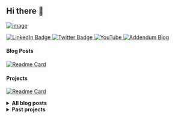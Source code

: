 ## Hi there :wave: 

[![image](https://user-images.githubusercontent.com/53796824/206881453-828ccd7b-1558-4d3d-8a75-0c2830e4de70.png)](https://bressler.xyz)



<div id="badges">
  <a href="https://www.linkedin.com/in/michaelbressler/">
    <img src="https://img.shields.io/badge/-white?style=for-the-badge&logo=linkedin&logoColor=lightgrey" alt="LinkedIn Badge"/>
  </a>
  <a href="https://twitter.com/mibressler">
    <img src="https://img.shields.io/badge/-white?style=for-the-badge&logo=twitter&logoColor=lightgrey" alt="Twitter Badge"/>
  </a>
  <a href="https://youtube.com/mibressler">
    <img src="https://img.shields.io/badge/-white?style=for-the-badge&logo=youtube&logoColor=lightgrey" alt="YouTube"/>
  </a>
  <a href="https://addendum.blog">
    <img src="https://img.shields.io/badge/-white?style=for-the-badge&logo=medium&logoColor=lightgrey" alt="Addendum Blog"/>
  </a>
</div>

####  Blog Posts
[![Readme Card](https://github-readme-stats.vercel.app/api/pin/?username=mibressler&repo=uegr)](https://addendum.blog)

####  Projects
[![Readme Card](https://github-readme-stats.vercel.app/api/pin/?username=openparl&repo=openparl)](https://github.com/openparl/openparl)

<details>
    <summary><b>All blog posts</b></summary><br/>
  
[![Readme Card](https://github-readme-stats.vercel.app/api/pin/?username=mibressler&repo=uegr)](https://github.com/anuraghazra/github-readme-stats)
[![Readme Card](https://github-readme-stats.vercel.app/api/pin/?username=mibressler&repo=uegr)](https://github.com/anuraghazra/github-readme-stats)
[![Readme Card](https://github-readme-stats.vercel.app/api/pin/?username=mibressler&repo=uegr)](https://github.com/anuraghazra/github-readme-stats)
[![Readme Card](https://github-readme-stats.vercel.app/api/pin/?username=mibressler&repo=uegr)](https://github.com/anuraghazra/github-readme-stats)
[![Readme Card](https://github-readme-stats.vercel.app/api/pin/?username=mibressler&repo=uegr)](https://github.com/anuraghazra/github-readme-stats)
[![Readme Card](https://github-readme-stats.vercel.app/api/pin/?username=mibressler&repo=uegr)](https://github.com/anuraghazra/github-readme-stats)

  
</details>

<details>
    <summary><b>Past projects</b></summary><br/>
  
[![Readme Card](https://github-readme-stats.vercel.app/api/pin/?username=mibressler&repo=uegr)](https://github.com/anuraghazra/github-readme-stats)
[![Readme Card](https://github-readme-stats.vercel.app/api/pin/?username=mibressler&repo=uegr)](https://github.com/anuraghazra/github-readme-stats)
[![Readme Card](https://github-readme-stats.vercel.app/api/pin/?username=mibressler&repo=uegr)](https://github.com/anuraghazra/github-readme-stats)
[![Readme Card](https://github-readme-stats.vercel.app/api/pin/?username=mibressler&repo=uegr)](https://github.com/anuraghazra/github-readme-stats)
[![Readme Card](https://github-readme-stats.vercel.app/api/pin/?username=mibressler&repo=uegr)](https://github.com/anuraghazra/github-readme-stats)
[![Readme Card](https://github-readme-stats.vercel.app/api/pin/?username=mibressler&repo=uegr)](https://github.com/anuraghazra/github-readme-stats)

  
</details>
